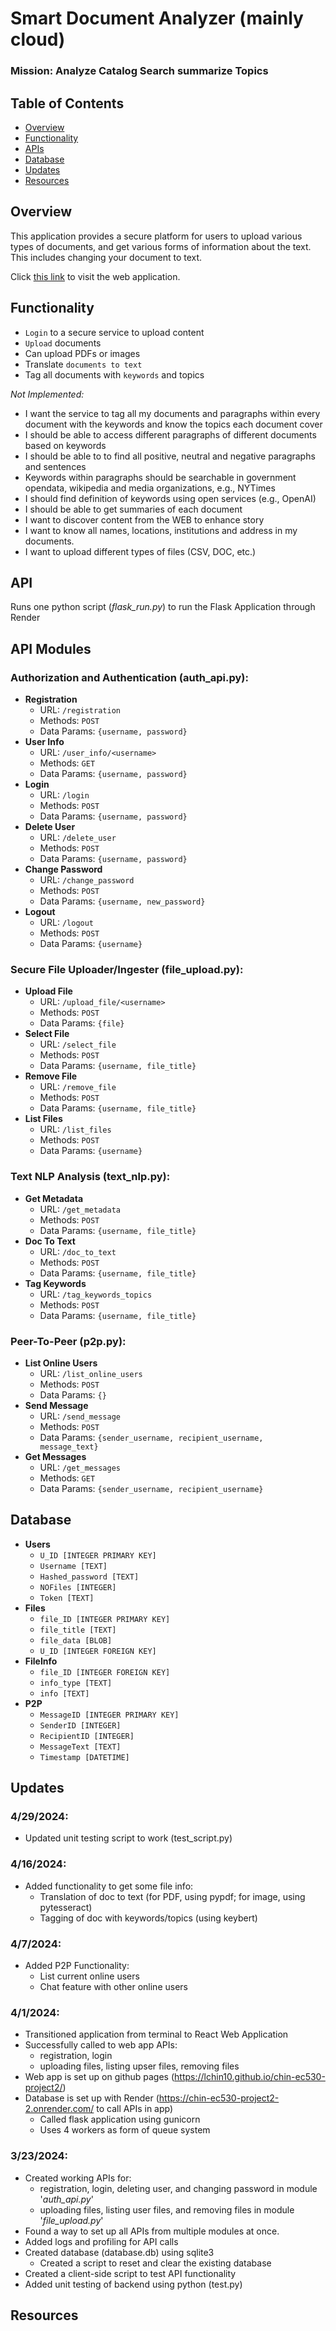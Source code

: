 # Smart Document Analyzer (mainly cloud)

### **Mission:** Analyze Catalog Search summarize Topics

## Table of Contents

- [Overview](#overview)
- [Functionality](#functionality)
- [APIs](#api)
- [Database](#database)
- [Updates](#updates)
- [Resources](#resources)

## Overview

This application provides a secure platform for users to upload various types of documents, and get various forms of information about the text. This includes changing your document to text.

Click [this link](https://lchin10.github.io/chin-ec530-project2/) to visit the web application.

## Functionality

  - `Login` to a secure service to upload content
  - `Upload` documents
  - Can upload PDFs or images
  - Translate `documents to text`
  - Tag all documents with `keywords` and topics

*Not Implemented:*
  - I want the service to tag all my documents and paragraphs within every document with the keywords and know the topics each document cover
  - I should be able to access different paragraphs of different documents based on keywords
  - I should be able to to find all positive, neutral and negative paragraphs and sentences
  - Keywords within paragraphs should be searchable in government opendata, wikipedia and media organizations, e.g., NYTimes
  - I should find definition of keywords using open services (e.g., OpenAI)
  - I should be able to get summaries of each document
  - I want to discover content from the WEB to enhance story
  - I want to know all names, locations, institutions and address in my documents.
  - I want to upload different types of files (CSV, DOC, etc.)

## API

Runs one python script (*flask_run.py*) to run the Flask Application through Render

## API Modules

### Authorization and Authentication (auth_api.py):

- **Registration**
    - URL: `/registration`
    - Methods: `POST`
    - Data Params: `{username, password}`
- **User Info**
    - URL: `/user_info/<username>`
    - Methods: `GET`
    - Data Params: `{username, password}`
- **Login**
    - URL: `/login`
    - Methods: `POST`
    - Data Params: `{username, password}`
- **Delete User**
    - URL: `/delete_user`
    - Methods: `POST`
    - Data Params: `{username, password}`
- **Change Password**
    - URL: `/change_password`
    - Methods: `POST`
    - Data Params: `{username, new_password}`
- **Logout**
    - URL: `/logout`
    - Methods: `POST`
    - Data Params: `{username}`

### Secure File Uploader/Ingester (file_upload.py):
- **Upload File**
    - URL: `/upload_file/<username>`
    - Methods: `POST`
    - Data Params: `{file}`
- **Select File**
    - URL: `/select_file`
    - Methods: `POST`
    - Data Params: `{username, file_title}`
- **Remove File**
    - URL: `/remove_file`
    - Methods: `POST`
    - Data Params: `{username, file_title}`
- **List Files**
    - URL: `/list_files`
    - Methods: `POST`
    - Data Params: `{username}`

### Text NLP Analysis (text_nlp.py):
- **Get Metadata**
    - URL: `/get_metadata`
    - Methods: `POST`
    - Data Params: `{username, file_title}`
- **Doc To Text**
    - URL: `/doc_to_text`
    - Methods: `POST`
    - Data Params: `{username, file_title}`
- **Tag Keywords**
    - URL: `/tag_keywords_topics`
    - Methods: `POST`
    - Data Params: `{username, file_title}`

### Peer-To-Peer (p2p.py):
- **List Online Users**
    - URL: `/list_online_users`
    - Methods: `POST`
    - Data Params: `{}`
- **Send Message**
    - URL: `/send_message`
    - Methods: `POST`
    - Data Params: `{sender_username, recipient_username, message_text}`
- **Get Messages**
    - URL: `/get_messages`
    - Methods: `GET`
    - Data Params: `{sender_username, recipient_username}`

## Database

- **Users**
    - `U_ID [INTEGER PRIMARY KEY]`
    - `Username [TEXT]`
    - `Hashed_password [TEXT]`
    - `NOFiles [INTEGER]`
    - `Token [TEXT]`
- **Files**
    - `file_ID [INTEGER PRIMARY KEY]`
    - `file_title [TEXT]`
    - `file_data [BLOB]`
    - `U_ID [INTEGER FOREIGN KEY]`
- **FileInfo**
    - `file_ID [INTEGER FOREIGN KEY]`
    - `info_type [TEXT]`
    - `info [TEXT]`
- **P2P**
    - `MessageID [INTEGER PRIMARY KEY]`
    - `SenderID [INTEGER]`
    - `RecipientID [INTEGER]`
    - `MessageText [TEXT]`
    - `Timestamp [DATETIME]`

## Updates

### 4/29/2024:

- Updated unit testing script to work (test_script.py)

### 4/16/2024:

- Added functionality to get some file info:
    - Translation of doc to text (for PDF, using pypdf; for image, using pytesseract)
    - Tagging of doc with keywords/topics (using keybert)

### 4/7/2024:

- Added P2P Functionality:
    - List current online users
    - Chat feature with other online users

### 4/1/2024:

- Transitioned application from terminal to React Web Application
- Successfully called to web app APIs:
    - registration, login
    - uploading files, listing upser files, removing files
- Web app is set up on github pages (https://lchin10.github.io/chin-ec530-project2/)
- Database is set up with Render (https://chin-ec530-project2-2.onrender.com/ to call APIs in app)
    - Called flask application using gunicorn
    - Uses 4 workers as form of queue system

### 3/23/2024:

- Created working APIs for:
    - registration, login, deleting user, and changing password in module '*auth_api.py*'
    - uploading files, listing user files, and removing files in module '*file_upload.py*'
- Found a way to set up all APIs from multiple modules at once.
- Added logs and profiling for API calls
- Created database (database.db) using sqlite3
    - Created a script to reset and clear the existing database
- Created a client-side script to test API functionality
- Added unit testing of backend using python (test.py)

## Resources
